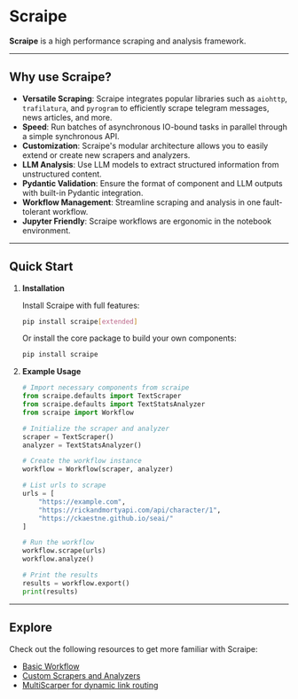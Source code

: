 # Scraipe

**Scraipe** is a high performance scraping and analysis framework.

---

## Why use Scraipe?

- **Versatile Scraping**: Scraipe integrates popular libraries such as `aiohttp`, `trafilatura`, and `pyrogram` to efficiently scrape telegram messages, news articles, and more.
- **Speed**: Run batches of asynchronous IO-bound tasks in parallel through a simple synchronous API.
- **Customization**: Scraipe's modular architecture allows you to easily extend or create new scrapers and analyzers.
- **LLM Analysis**: Use LLM models to extract structured information from unstructured content.
- **Pydantic Validation**: Ensure the format of component and LLM outputs with built-in Pydantic integration.
- **Workflow Management**: Streamline scraping and analysis in one fault-tolerant workflow.
- **Jupyter Friendly**: Scraipe workflows are ergonomic in the notebook environment.


---

## Quick Start

1. **Installation**

   Install Scraipe with full features:

   ```bash
   pip install scraipe[extended]
   ```

   Or install the core package to build your own components:
   
   ```bash
   pip install scraipe
   ```
2. **Example Usage**
    ```python
    # Import necessary components from scraipe
    from scraipe.defaults import TextScraper
    from scraipe.defaults import TextStatsAnalyzer
    from scraipe import Workflow

    # Initialize the scraper and analyzer
    scraper = TextScraper()
    analyzer = TextStatsAnalyzer()

    # Create the workflow instance
    workflow = Workflow(scraper, analyzer)

    # List urls to scrape
    urls = [
        "https://example.com",
        "https://rickandmortyapi.com/api/character/1",
        "https://ckaestne.github.io/seai/"
    ]

    # Run the workflow
    workflow.scrape(urls)
    workflow.analyze()

    # Print the results
    results = workflow.export()
    print(results)
    ```

---

## Explore

Check out the following resources to get more familiar with Scraipe:

- [Basic Workflow](./get_started/basic_workflow.md)
- [Custom Scrapers and Analyzers](./advanced_usage/custom_components.md)
- [MultiScarper for dynamic link routing](./advanced_usage/multi_scraper_guide.md)